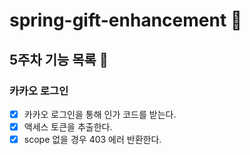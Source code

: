 # spring-gift-enhancement 🎁
## 5주차 기능 목록 📄
### 카카오 로그인
- [x] 카카오 로그인을 통해 인가 코드를 받는다.
- [x] 액세스 토큰을 추출한다. 
- [x] scope 없을 경우 403 에러 반환한다. 
